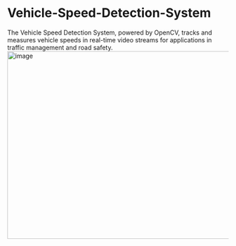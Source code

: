 # Vehicle-Speed-Detection-System
The Vehicle Speed Detection System, powered by OpenCV, tracks and measures vehicle speeds in real-time video streams for applications in traffic management and road safety.
<img width="627" height="426" alt="image" src="https://github.com/user-attachments/assets/7d716d01-19c4-4254-bd43-d6cea8383c14" />
